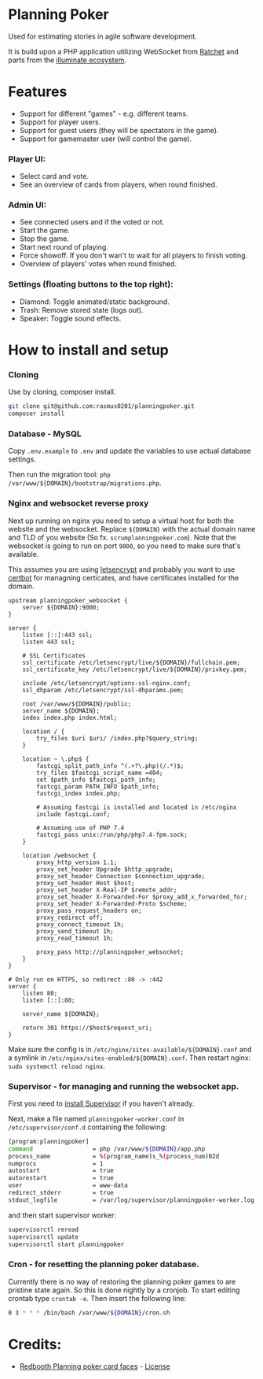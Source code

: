 # Planning Poker

Used for estimating stories in agile software development.

It is build upon a PHP application utilizing WebSocket
from [Ratchet](https://github.com/ratchetphp/Ratchet) and parts from the [illuminate ecosystem](https://github.com/illuminate).

# Features

- Support for different "games" - e.g. different teams.
- Support for player users.
- Support for guest users (they will be spectators in the game).
- Support for gamemaster user (will control the game).

### Player UI:
- Select card and vote.
- See an overview of cards from players, when round finished.

### Admin UI:
- See connected users and if the voted or not.
- Start the game.
- Stop the game.
- Start next round of playing.
- Force showoff. If you don't wan't to wait for all players to finish voting.
- Overview of players' votes when round finished.

### Settings (floating buttons to the top right):
- Diamond: Toggle animated/static background.
- Trash: Remove stored state (logs out).
- Speaker: Toggle sound effects.

# How to install and setup


### Cloning
Use by cloning, composer install.
```bash
git clone git@github.com:rasmus0201/planningpoker.git
composer install
```


### Database - MySQL
Copy `.env.example` to `.env` and update the variables to use actual database settings.

Then run the migration tool: `php /var/www/${DOMAIN}/bootstrap/migrations.php`.


### Nginx and websocket reverse proxy
Next up running on nginx you need to setup a virtual host for both the website and the websocket. Replace `${DOMAIN}` with the actual domain name and TLD of you website (So fx. `scrumplanningpoker.com`). Note that the websocket is going to run on port `9000`, so you need to make sure that's available.

This assumes you are using [letsencrypt](https://letsencrypt.org/) and probably you want to use [certbot](https://certbot.eff.org/) for managning certicates, and have certificates installed for the domain.

```nginx
upstream planningpoker_websocket {
    server ${DOMAIN}:9000;
}

server {
    listen [::]:443 ssl;
    listen 443 ssl;

    # SSL Certificates
    ssl_certificate /etc/letsencrypt/live/${DOMAIN}/fullchain.pem;
    ssl_certificate_key /etc/letsencrypt/live/${DOMAIN}/privkey.pem;

    include /etc/letsencrypt/options-ssl-nginx.conf;
    ssl_dhparam /etc/letsencrypt/ssl-dhparams.pem;

    root /var/www/${DOMAIN}/public;
    server_name ${DOMAIN};
    index index.php index.html;

    location / {
        try_files $uri $uri/ /index.php?$query_string;
    }

    location ~ \.php$ {
        fastcgi_split_path_info ^(.+?\.php)(/.*)$;
        try_files $fastcgi_script_name =404;
        set $path_info $fastcgi_path_info;
        fastcgi_param PATH_INFO $path_info;
        fastcgi_index index.php;

        # Assuming fastcgi is installed and located in /etc/nginx
        include fastcgi.conf;

        # Assuming use of PHP 7.4
        fastcgi_pass unix:/run/php/php7.4-fpm.sock;
    }

    location /websocket {
        proxy_http_version 1.1;
        proxy_set_header Upgrade $http_upgrade;
        proxy_set_header Connection $connection_upgrade;
        proxy_set_header Host $host;
        proxy_set_header X-Real-IP $remote_addr;
        proxy_set_header X-Forwarded-For $proxy_add_x_forwarded_for;
        proxy_set_header X-Forwarded-Proto $scheme;
        proxy_pass_request_headers on;
        proxy_redirect off;
        proxy_connect_timeout 1h;
        proxy_send_timeout 1h;
        proxy_read_timeout 1h;

        proxy_pass http://planningpoker_websocket;
    }
}

# Only run on HTTPS, so redirect :80 -> :442
server {
    listen 80;
    listen [::]:80;

    server_name ${DOMAIN};

    return 301 https://$host$request_uri;
}
```

Make sure the config is in `/etc/nginx/sites-available/${DOMAIN}.conf` and a symlink in `/etc/nginx/sites-enabled/${DOMAIN}.conf`. Then restart nginx: `sudo systemctl reload nginx`.



### Supervisor - for managing and running the websocket app.
First you need to [install Supervisor](http://supervisord.org/installing.html) if you haven't already.

Next, make a file named `planningpoker-worker.conf` in `/etc/supervisor/conf.d`  containing the following:

```bash
[program:planningpoker]
command                 = php /var/www/${DOMAIN}/app.php
process_name            = %(program_name)s_%(process_num)02d
numprocs                = 1
autostart               = true
autorestart             = true
user                    = www-data
redirect_stderr         = true
stdout_logfile          = /var/log/supervisor/planningpoker-worker.log
```

and then start supervisor worker:

```bash
supervisorctl reread
supervisorctl update
supervisorctl start planningpoker
```


### Cron - for resetting the planning poker database.
Currently there is no way of restoring the planning poker games to are pristine state again. So this is done nightly by a cronjob. To start editing crontab type `crontab -e`. Then insert the following line:

```bash
0 3 * * * /bin/bash /var/www/${DOMAIN}/cron.sh
```


# Credits:
 - [Redbooth Planning poker card faces](https://github.com/redbooth/scrum-poker-cards) - [License](https://github.com/redbooth/scrum-poker-cards/blob/master/LICENSE)
